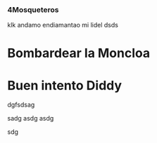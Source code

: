 ### 4Mosqueteros


klk andamo endiamantao mi lidel dsds

# Bombardear la Moncloa
# Buen intento Diddy
dgfsdsag

sadg
asdg
asdg

sdg